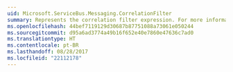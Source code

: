 ```yaml
---
uid: Microsoft.ServiceBus.Messaging.CorrelationFilter
summary: Represents the correlation filter expression. For more information about filters, see the [Topic Filters](https://github.com/Azure-Samples/azure-servicebus-messaging-samples/blob/master/TopicFilters/readme.md#what-are-subscription-filters) sample.
ms.openlocfilehash: 44bef7119129d30687b87751088a73061e050244
ms.sourcegitcommit: d95a6ad3774a49b16f652e40e7860e47636c7ad0
ms.translationtype: HT
ms.contentlocale: pt-BR
ms.lasthandoff: 08/28/2017
ms.locfileid: "22112178"
---
```

